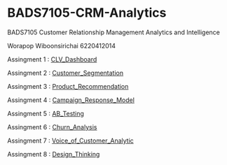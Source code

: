 # BADS7105-CRM-Analytics
BADS7105 Customer Relationship Management Analytics and Intelligence

Worapop Wiboonsirichai 6220412014

Assingment 1 : [CLV_Dashboard](https://github.com/Worapopwib/BADS7105-CRM-Analytics/tree/main/01_CLV_Dashboard)

Assingment 2 : [Customer_Segmentation](https://github.com/Worapopwib/BADS7105-CRM-Analytics/tree/main/02_Customer_Segmentation)

Assingment 3 : [Product_Recommendation](https://github.com/Worapopwib/BADS7105-CRM-Analytics/tree/main/03_Product_Recommendation)

Assingment 4 : [Campaign_Response_Model](https://github.com/Worapopwib/BADS7105-CRM-Analytics/tree/main/04_Campaign_Response_Model)

Assingment 5 : [AB_Testing](https://github.com/Worapopwib/BADS7105-CRM-Analytics/tree/main/05_AB_Testing)

Assingment 6 : [Churn_Analysis](https://github.com/Worapopwib/BADS7105-CRM-Analytics/tree/main/06_Churn_Analysis)

Assingment 7 : [Voice_of_Customer_Analytic](https://github.com/Worapopwib/BADS7105-CRM-Analytics/tree/main/07_Voice_of_Customer_Analytic)

Assingment 8 : [Design_Thinking](https://github.com/Worapopwib/BADS7105-CRM-Analytics/tree/main/08_Design_Thinking)
